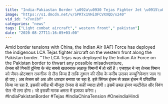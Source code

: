 ```yaml
---
title: "India-Pakiastan Border \u092a\u0930 Tejas Fighter Jet \u0915\u0940 \u0924\u0948\u0928\u093e\u0924\u0940, Pakistan \u092a\u0930 \u092c\u0930\u092a\u093e\u090f\u0917\u093e \u0915\u0939\u0930 ! \u0935\u0928\u0907\u0902\u0921\u093f\u092f\u093e \u0939\u093f\u0902\u0926\u0940"
image: "https://s1.dmcdn.net/v/SPRTx1VHiOFCVXXQD/x240"
vid_id: "x7vnibf"
categories: "news"
tags: ["Light combat aircraft"," western front"," pakistan"]
date: "2020-08-27T11:16:05+03:00"
---
```

Amid border tensions with China, the Indian Air (IAF) Force has deployed the indigenous LCA Tejas fighter aircraft on the western front along the Pakistan border. “The LCA Tejas was deployed by the Indian Air Force on the Pakistan border to thwart any possible misadventure,    <br>तेजस की गिनती दुनिया के चंद सबसे खतरनाक लड़ाकू विमानों में हो रही है। एचएएल ने नए तेजस‌ विमान को जैमर-प्रोटक्शन तकनीक से लैस किया है ताकि दुश्मन की सीमा के करीब उसका कम्युनिकेशन जाम ना हो पाए। अब तेजस को अब और धारदार बनाया जा रहा है. इसे सिंगल इंजन से डबल इंजन में परिवर्तित किया जा रहा है. इसकी स्पीड भी मौजूदा तेजस से कहीं ज्यादा होगी। इसमें डबल इंजन मल्टीरोल और स्विंग रोल भी लगा होगा। जो इसकी मारक क्षमता में इजाफा करेगा।    <br>#IndiaPakistanBorder #Tejas #IndiaChinaTension #OneindiaHindi

